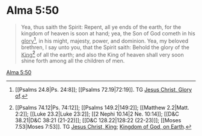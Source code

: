# Alma 5:50

> Yea, thus saith the Spirit: Repent, all ye ends of the earth, for the kingdom of heaven is soon at hand; yea, the Son of God cometh in his <u>glory</u>[^a], in his might, majesty, power, and dominion. Yea, my beloved brethren, I say unto you, that the Spirit saith: Behold the glory of the <u>King</u>[^b] of all the earth; and also the King of heaven shall very soon shine forth among all the children of men.

[Alma 5:50](https://www.churchofjesuschrist.org/study/scriptures/bofm/alma/5?lang=eng&id=p50#p50)


[^a]: [[Psalms 24.8|Ps. 24:8]]; [[Psalms 72.19|72:19]]. TG [Jesus Christ, Glory of](https://www.churchofjesuschrist.org/study/scriptures/tg/jesus-christ-glory-of?lang=eng).
[^b]: [[Psalms 74.12|Ps. 74:12]]; [[Psalms 149.2|149:2]]; [[Matthew 2.2|Matt. 2:2]]; [[Luke 23.2|Luke 23:2]]; [[2 Nephi 10.14|2 Ne. 10:14]]; [[D&C 38.21|D&C 38:21 (21-22)]]; [[D&C 128.22|128:22 (22-23)]]; [[Moses 7.53|Moses 7:53]]. TG [Jesus Christ, King](https://www.churchofjesuschrist.org/study/scriptures/tg/jesus-christ-king?lang=eng); [Kingdom of God, on Earth](https://www.churchofjesuschrist.org/study/scriptures/tg/kingdom-of-god-on-earth?lang=eng).
